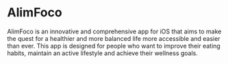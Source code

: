 # AlimFoco
AlimFoco is an innovative and comprehensive app for iOS that aims to make the quest for a healthier and more balanced life more accessible and easier than ever. This app is designed for people who want to improve their eating habits, maintain an active lifestyle and achieve their wellness goals.
